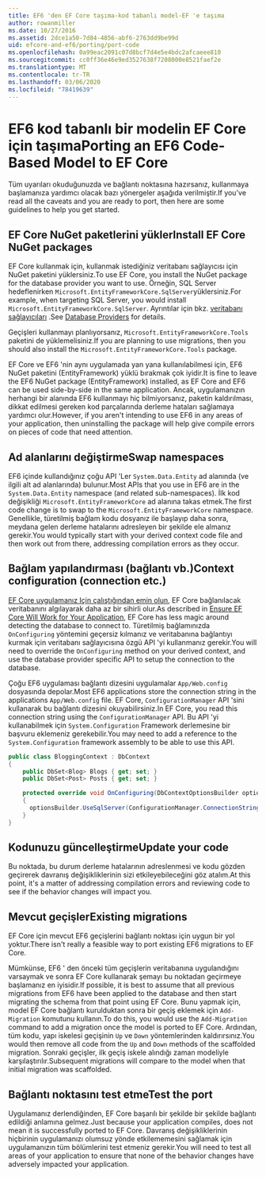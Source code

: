 ```yaml
---
title: EF6 'den EF Core taşıma-kod tabanlı model-EF 'e taşıma
author: rowanmiller
ms.date: 10/27/2016
ms.assetid: 2dce1a50-7d84-4856-abf6-2763dd9be99d
uid: efcore-and-ef6/porting/port-code
ms.openlocfilehash: 0a99eac2091c07d8bcf7d4e5e4bdc2afcaeee810
ms.sourcegitcommit: cc0ff36e46e9ed3527638f7208000e8521faef2e
ms.translationtype: MT
ms.contentlocale: tr-TR
ms.lasthandoff: 03/06/2020
ms.locfileid: "78419639"
---
```

# <a name="porting-an-ef6-code-based-model-to-ef-core"></a><span data-ttu-id="d2bf2-102">EF6 kod tabanlı bir modelin EF Core için taşıma</span><span class="sxs-lookup"><span data-stu-id="d2bf2-102">Porting an EF6 Code-Based Model to EF Core</span></span>

<span data-ttu-id="d2bf2-103">Tüm uyarıları okuduğunuzda ve bağlantı noktasına hazırsanız, kullanmaya başlamanıza yardımcı olacak bazı yönergeler aşağıda verilmiştir.</span><span class="sxs-lookup"><span data-stu-id="d2bf2-103">If you've read all the caveats and you are ready to port, then here are some guidelines to help you get started.</span></span>

## <a name="install-ef-core-nuget-packages"></a><span data-ttu-id="d2bf2-104">EF Core NuGet paketlerini yükler</span><span class="sxs-lookup"><span data-stu-id="d2bf2-104">Install EF Core NuGet packages</span></span>

<span data-ttu-id="d2bf2-105">EF Core kullanmak için, kullanmak istediğiniz veritabanı sağlayıcısı için NuGet paketini yüklersiniz.</span><span class="sxs-lookup"><span data-stu-id="d2bf2-105">To use EF Core, you install the NuGet package for the database provider you want to use.</span></span> <span data-ttu-id="d2bf2-106">Örneğin, SQL Server hedeflenirken `Microsoft.EntityFrameworkCore.SqlServer`yüklersiniz.</span><span class="sxs-lookup"><span data-stu-id="d2bf2-106">For example, when targeting SQL Server, you would install `Microsoft.EntityFrameworkCore.SqlServer`.</span></span> <span data-ttu-id="d2bf2-107">Ayrıntılar için bkz. [veritabanı sağlayıcıları](../../core/providers/index.md) .</span><span class="sxs-lookup"><span data-stu-id="d2bf2-107">See [Database Providers](../../core/providers/index.md) for details.</span></span>

<span data-ttu-id="d2bf2-108">Geçişleri kullanmayı planlıyorsanız, `Microsoft.EntityFrameworkCore.Tools` paketini de yüklemelisiniz.</span><span class="sxs-lookup"><span data-stu-id="d2bf2-108">If you are planning to use migrations, then you should also install the `Microsoft.EntityFrameworkCore.Tools` package.</span></span>

<span data-ttu-id="d2bf2-109">EF Core ve EF6 'nin aynı uygulamada yan yana kullanılabilmesi için, EF6 NuGet paketini (EntityFramework) yüklü bırakmak çok iyidir.</span><span class="sxs-lookup"><span data-stu-id="d2bf2-109">It is fine to leave the EF6 NuGet package (EntityFramework) installed, as EF Core and EF6 can be used side-by-side in the same application.</span></span> <span data-ttu-id="d2bf2-110">Ancak, uygulamanızın herhangi bir alanında EF6 kullanmayı hiç bilmiyorsanız, paketin kaldırılması, dikkat edilmesi gereken kod parçalarında derleme hataları sağlamaya yardımcı olur.</span><span class="sxs-lookup"><span data-stu-id="d2bf2-110">However, if you aren't intending to use EF6 in any areas of your application, then uninstalling the package will help give compile errors on pieces of code that need attention.</span></span>

## <a name="swap-namespaces"></a><span data-ttu-id="d2bf2-111">Ad alanlarını değiştirme</span><span class="sxs-lookup"><span data-stu-id="d2bf2-111">Swap namespaces</span></span>

<span data-ttu-id="d2bf2-112">EF6 içinde kullandığınız çoğu API 'Ler `System.Data.Entity` ad alanında (ve ilgili alt ad alanlarında) bulunur.</span><span class="sxs-lookup"><span data-stu-id="d2bf2-112">Most APIs that you use in EF6 are in the `System.Data.Entity` namespace (and related sub-namespaces).</span></span> <span data-ttu-id="d2bf2-113">İlk kod değişikliği `Microsoft.EntityFrameworkCore` ad alanına takas etmek.</span><span class="sxs-lookup"><span data-stu-id="d2bf2-113">The first code change is to swap to the `Microsoft.EntityFrameworkCore` namespace.</span></span> <span data-ttu-id="d2bf2-114">Genellikle, türetilmiş bağlam kodu dosyanız ile başlayıp daha sonra, meydana gelen derleme hatalarını adresleyen bir şekilde ele almanız gerekir.</span><span class="sxs-lookup"><span data-stu-id="d2bf2-114">You would typically start with your derived context code file and then work out from there, addressing compilation errors as they occur.</span></span>

## <a name="context-configuration-connection-etc"></a><span data-ttu-id="d2bf2-115">Bağlam yapılandırması (bağlantı vb.)</span><span class="sxs-lookup"><span data-stu-id="d2bf2-115">Context configuration (connection etc.)</span></span>

<span data-ttu-id="d2bf2-116">[EF Core uygulamanız Için çalıştığından emin olun](ensure-requirements.md), EF Core bağlanılacak veritabanını algılayarak daha az bir sihirli olur.</span><span class="sxs-lookup"><span data-stu-id="d2bf2-116">As described in [Ensure EF Core Will Work for Your Application](ensure-requirements.md), EF Core has less magic around detecting the database to connect to.</span></span> <span data-ttu-id="d2bf2-117">Türetilmiş bağlamınızda `OnConfiguring` yöntemini geçersiz kılmanız ve veritabanına bağlantıyı kurmak için veritabanı sağlayıcısına özgü API 'yi kullanmanız gerekir.</span><span class="sxs-lookup"><span data-stu-id="d2bf2-117">You will need to override the `OnConfiguring` method on your derived context, and use the database provider specific API to setup the connection to the database.</span></span>

<span data-ttu-id="d2bf2-118">Çoğu EF6 uygulaması bağlantı dizesini uygulamalar `App/Web.config` dosyasında depolar.</span><span class="sxs-lookup"><span data-stu-id="d2bf2-118">Most EF6 applications store the connection string in the applications `App/Web.config` file.</span></span> <span data-ttu-id="d2bf2-119">EF Core, `ConfigurationManager` API 'sini kullanarak bu bağlantı dizesini okuyabilirsiniz.</span><span class="sxs-lookup"><span data-stu-id="d2bf2-119">In EF Core, you read this connection string using the `ConfigurationManager` API.</span></span> <span data-ttu-id="d2bf2-120">Bu API 'yi kullanabilmek için `System.Configuration` Framework derlemesine bir başvuru eklemeniz gerekebilir.</span><span class="sxs-lookup"><span data-stu-id="d2bf2-120">You may need to add a reference to the `System.Configuration` framework assembly to be able to use this API.</span></span>

``` csharp
public class BloggingContext : DbContext
{
    public DbSet<Blog> Blogs { get; set; }
    public DbSet<Post> Posts { get; set; }

    protected override void OnConfiguring(DbContextOptionsBuilder optionsBuilder)
    {
      optionsBuilder.UseSqlServer(ConfigurationManager.ConnectionStrings["BloggingDatabase"].ConnectionString);
    }
}
```

## <a name="update-your-code"></a><span data-ttu-id="d2bf2-121">Kodunuzu güncelleştirme</span><span class="sxs-lookup"><span data-stu-id="d2bf2-121">Update your code</span></span>

<span data-ttu-id="d2bf2-122">Bu noktada, bu durum derleme hatalarının adreslenmesi ve kodu gözden geçirerek davranış değişikliklerinin sizi etkileyebileceğini göz atalım.</span><span class="sxs-lookup"><span data-stu-id="d2bf2-122">At this point, it's a matter of addressing compilation errors and reviewing code to see if the behavior changes will impact you.</span></span>

## <a name="existing-migrations"></a><span data-ttu-id="d2bf2-123">Mevcut geçişler</span><span class="sxs-lookup"><span data-stu-id="d2bf2-123">Existing migrations</span></span>

<span data-ttu-id="d2bf2-124">EF Core için mevcut EF6 geçişlerini bağlantı noktası için uygun bir yol yoktur.</span><span class="sxs-lookup"><span data-stu-id="d2bf2-124">There isn't really a feasible way to port existing EF6 migrations to EF Core.</span></span>

<span data-ttu-id="d2bf2-125">Mümkünse, EF6 ' den önceki tüm geçişlerin veritabanına uygulandığını varsaymak ve sonra EF Core kullanarak şemayı bu noktadan geçirmeye başlamanız en iyisidir.</span><span class="sxs-lookup"><span data-stu-id="d2bf2-125">If possible, it is best to assume that all previous migrations from EF6 have been applied to the database and then start migrating the schema from that point using EF Core.</span></span> <span data-ttu-id="d2bf2-126">Bunu yapmak için, model EF Core bağlantı kurulduktan sonra bir geçiş eklemek için `Add-Migration` komutunu kullanın.</span><span class="sxs-lookup"><span data-stu-id="d2bf2-126">To do this, you would use the `Add-Migration` command to add a migration once the model is ported to EF Core.</span></span> <span data-ttu-id="d2bf2-127">Ardından, tüm kodu, yapı iskelesi geçişinin `Up` ve `Down` yöntemlerinden kaldırırsınız.</span><span class="sxs-lookup"><span data-stu-id="d2bf2-127">You would then remove all code from the `Up` and `Down` methods of the scaffolded migration.</span></span> <span data-ttu-id="d2bf2-128">Sonraki geçişler, ilk geçiş iskele alındığı zaman modeliyle karşılaştırılır.</span><span class="sxs-lookup"><span data-stu-id="d2bf2-128">Subsequent migrations will compare to the model when that initial migration was scaffolded.</span></span>

## <a name="test-the-port"></a><span data-ttu-id="d2bf2-129">Bağlantı noktasını test etme</span><span class="sxs-lookup"><span data-stu-id="d2bf2-129">Test the port</span></span>

<span data-ttu-id="d2bf2-130">Uygulamanız derlendiğinden, EF Core başarılı bir şekilde bir şekilde bağlantı edildiği anlamına gelmez.</span><span class="sxs-lookup"><span data-stu-id="d2bf2-130">Just because your application compiles, does not mean it is successfully ported to EF Core.</span></span> <span data-ttu-id="d2bf2-131">Davranış değişikliklerinin hiçbirinin uygulamanızı olumsuz yönde etkilememesini sağlamak için uygulamanızın tüm bölümlerini test etmeniz gerekir.</span><span class="sxs-lookup"><span data-stu-id="d2bf2-131">You will need to test all areas of your application to ensure that none of the behavior changes have adversely impacted your application.</span></span>
